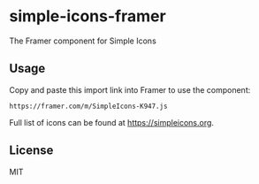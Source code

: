 # simple-icons-framer

The Framer component for Simple Icons

## Usage

Copy and paste this import link into Framer to use the component:

```
https://framer.com/m/SimpleIcons-K947.js
```

Full list of icons can be found at https://simpleicons.org.

## License

MIT
